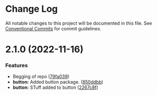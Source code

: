 # Change Log

All notable changes to this project will be documented in this file.
See [Conventional Commits](https://conventionalcommits.org) for commit guidelines.

# 2.1.0 (2022-11-16)


### Features

* Begging of repo ([79fa039](https://github.com/Stompke/testing-lerna/commit/79fa039eab9e94ce1340eb0d4e3e1a8466dc078b))
* **button:** Added button package. ([850ddbb](https://github.com/Stompke/testing-lerna/commit/850ddbb581932fa2887b3a6528a19047e18f5b8f))
* **button:** STuff added to button ([2267c8f](https://github.com/Stompke/testing-lerna/commit/2267c8f1d4f901641fb1eb2925d7f4ca7f92d19f))
